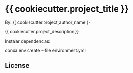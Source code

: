 # {{ cookiecutter.project_title }}

By: {{ cookiecutter.project_author_name }}

{{ cookiecutter.project_description }}

Instalar dependencias:

conda env create --file environment.yml
## License